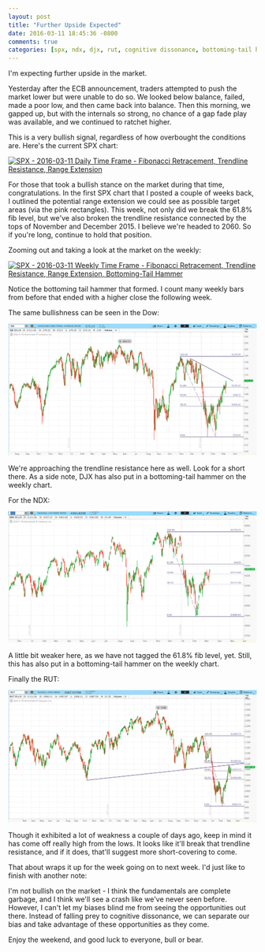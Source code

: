 ```yaml
---
layout: post
title: "Further Upside Expected"
date: 2016-03-11 18:45:36 -0800
comments: true
categories: [spx, ndx, djx, rut, cognitive dissonance, bottoming-tail hammer, recap, outlook]
---
```


I'm expecting further upside in the market.

Yesterday after the ECB announcement, traders attempted to push the market lower but were unable to do so. We looked below balance, failed, made a poor low, and then came back into balance. Then this morning, we gapped up, but with the internals so strong, no chance of a gap fade play was available, and we continued to ratchet higher.

This is a very bullish signal, regardless of how overbought the conditions are. Here's the current SPX chart:

[![SPX - 2016-03-11 Daily Time Frame - Fibonacci Retracement, Trendline Resistance, Range Extension](/images/blog/03112016/spx.png)](/images/blog/03112016/spx.png)

For those that took a bullish stance on the market during that time, congratulations. In the first SPX chart that I posted a couple of weeks back, I outlined the potential range extension we could see as possible target areas (via the pink rectangles). This week, not only did we break the 61.8% fib level, but we've also broken the trendline resistance connected by the tops of November and December 2015. I believe we're headed to 2060. So if you're long, continue to hold that position.

Zooming out and taking a look at the market on the weekly:

[![SPX - 2016-03-11 Weekly Time Frame - Fibonacci Retracement, Trendline Resistance, Range Extension, Bottoming-Tail Hammer](/images/blog/03112016/spx.png)](/images/blog/03112016/spx.png)

Notice the bottoming tail hammer that formed. I count many weekly bars from before that ended with a higher close the following week.

The same bullishness can be seen in the Dow:

[![DJX - 2016-03-11 Daily Time Frame - Fibonacci Retracement, Trendline Resistance](/images/blog/03112016/djx.png)](/images/blog/03112016/djx.png)

We're approaching the trendline resistance here as well. Look for a short there. As a side note, DJX has also put in a bottoming-tail hammer on the weekly chart.

For the NDX:

[![NDX - 2016-03-11 Daily Time Frame - Fibonacci Retracement](/images/blog/03112016/ndx.png)](/images/blog/03112016/ndx.png)

A little bit weaker here, as we have not tagged the 61.8% fib level, yet. Still, this has also put in a bottoming-tail hammer on the weekly chart.

Finally the RUT:

[![RUT - 2016-03-11 Daily Time Frame - Fibonacci Retracement, Trendline Resistance](/images/blog/03112016/rut.png)](/images/blog/03112016/rut.png)

Though it exhibited a lot of weakness a couple of days ago, keep in mind it has come off really high from the lows. It looks like it'll break that trendline resistance, and if it does, that'll suggest more short-covering to come.

That about wraps it up for the week going on to next week. I'd just like to finish with another note:

I'm not bullish on the market - I think the fundamentals are complete garbage, and I think we'll see a crash like we've never seen before. However, I can't let my biases blind me from seeing the opportunities out there. Instead of falling prey to cognitive dissonance, we can separate our bias and take advantage of these opportunities as they come.

Enjoy the weekend, and good luck to everyone, bull or bear.
